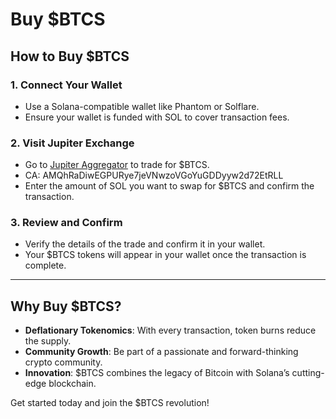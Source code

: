 # Buy $BTCS  

## How to Buy $BTCS  

### 1. **Connect Your Wallet**  
- Use a Solana-compatible wallet like Phantom or Solflare.  
- Ensure your wallet is funded with SOL to cover transaction fees.  

### 2. **Visit Jupiter Exchange**  
- Go to [Jupiter Aggregator](https://jup.ag/) to trade for $BTCS.
- CA: AMQhRaDiwEGPURye7jeVNwzoVGoYuGDDyyw2d72EtRLL 
- Enter the amount of SOL you want to swap for $BTCS and confirm the transaction.  

### 3. **Review and Confirm**  
- Verify the details of the trade and confirm it in your wallet.  
- Your $BTCS tokens will appear in your wallet once the transaction is complete.  

---

## Why Buy $BTCS?  
- **Deflationary Tokenomics**: With every transaction, token burns reduce the supply.  
- **Community Growth**: Be part of a passionate and forward-thinking crypto community.  
- **Innovation**: $BTCS combines the legacy of Bitcoin with Solana’s cutting-edge blockchain.  

Get started today and join the $BTCS revolution!  

